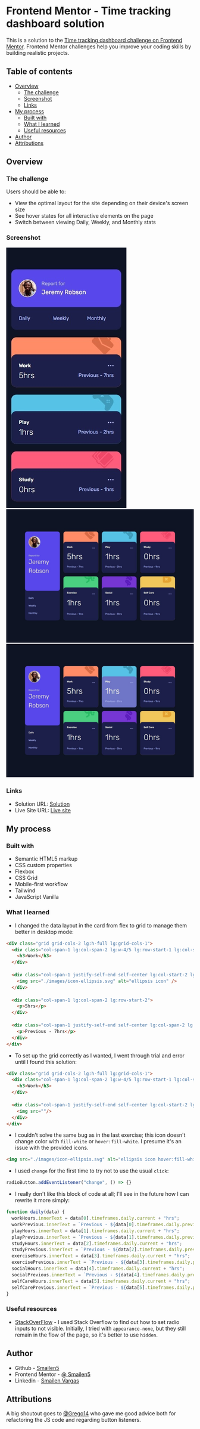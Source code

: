 # Frontend Mentor - Time tracking dashboard solution

This is a solution to the [Time tracking dashboard challenge on Frontend Mentor](https://www.frontendmentor.io/challenges/time-tracking-dashboard-UIQ7167Jw). Frontend Mentor challenges help you improve your coding skills by building realistic projects.

## Table of contents

- [Overview](#overview)
  - [The challenge](#the-challenge)
  - [Screenshot](#screenshot)
  - [Links](#links)
- [My process](#my-process)
  - [Built with](#built-with)
  - [What I learned](#what-i-learned)
  - [Useful resources](#useful-resources)
- [Author](#author)
- [Attributions](#attributions)


## Overview

### The challenge

Users should be able to:

- View the optimal layout for the site depending on their device's screen size
- See hover states for all interactive elements on the page
- Switch between viewing Daily, Weekly, and Monthly stats

### Screenshot

![](./screenshot/smrtphone.jpeg)
![](./screenshot/desktop.jpeg)
![](./screenshot/desktop%20active.jpeg)


### Links

- Solution URL: [Solution](https://github.com/Smailen5/Frontend-Mentor-Challenge/tree/main/time-tracking-dashboard-main-main)
- Live Site URL: [Live site](https://smailen5.github.io/Frontend-Mentor-Challenge/time-tracking-dashboard-main-main/)

## My process

### Built with

- Semantic HTML5 markup
- CSS custom properties
- Flexbox
- CSS Grid
- Mobile-first workflow
- Tailwind
- JavaScript Vanilla


### What I learned

- I changed the data layout in the card from flex to grid to manage them better in desktop mode:

```html
<div class="grid grid-cols-2 lg:h-full lg:grid-cols-1">
  <div class="col-span-1 lg:col-span-2 lg:w-4/5 lg:row-start-1 lg:col-start-1">
    <h3>Work</h3>
  </div>

  <div class="col-span-1 justify-self-end self-center lg:col-start-2 lg:row-start-1">
    <img src="./images/icon-ellipsis.svg" alt="ellipsis icon" />
  </div>

  <div class="col-span-1 lg:col-span-2 lg:row-start-2">
    <p>5hrs</p>
  </div>

  <div class="col-span-1 justify-self-end self-center lg:col-span-2 lg:row-start-3 lg:justify-self-start">
    <p>Previous - 7hrs</p>
  </div>
</div>
```

- To set up the grid correctly as I wanted, I went through trial and error until I found this solution:

```html
<div class="grid grid-cols-2 lg:h-full lg:grid-cols-1">
  <div class="col-span-1 lg:col-span-2 lg:w-4/5 lg:row-start-1 lg:col-start-1">
    <h3>Work</h3>
  </div>

  <div class="col-span-1 justify-self-end self-center lg:col-start-2 lg:row-start-1">
    <img src=""/>
  </div>
</div>
```

- I couldn't solve the same bug as in the last exercise; this icon doesn't change color with `fill-white` or `hover:fill-white`. I presume it's an issue with the provided icons.

```html
<img src="./images/icon-ellipsis.svg" alt="ellipsis icon hover:fill-white"></div>
```

- I used `change` for the first time to try not to use the usual `click`:

```js
radioButton.addEventListener("change", () => {}
```

- I really don't like this block of code at all; I'll see in the future how I can rewrite it more simply:

```js
function daily(data) {
  workHours.innerText = data[0].timeframes.daily.current + "hrs";
  workPrevious.innerText = `Previous - ${data[0].timeframes.daily.previous}hrs`;
  playHours.innerText = data[1].timeframes.daily.current + "hrs";
  playPrevious.innerText = `Previous - ${data[1].timeframes.daily.previous}hrs`;
  studyHours.innerText = data[2].timeframes.daily.current + "hrs";
  studyPrevious.innerText = `Previous - ${data[2].timeframes.daily.previous}hrs`;
  exerciseHours.innerText = data[3].timeframes.daily.current + "hrs";
  exercisePrevious.innerText = `Previous - ${data[3].timeframes.daily.previous}hrs`;
  socialHours.innerText = data[4].timeframes.daily.current + "hrs";
  socialPrevious.innerText = `Previous - ${data[4].timeframes.daily.previous}hrs`;
  selfCareHours.innerText = data[5].timeframes.daily.current + "hrs";
  selfCarePrevious.innerText = `Previous - ${data[5].timeframes.daily.previous}hrs`;
}
```


### Useful resources

- [StackOverFlow](https://stackoverflow.com/questions/65784357/tailwindcss-change-label-when-radio-button-checked) - I used Stack Overflow to find out how to set radio inputs to not visible. Initially, I tried with `appearance-none`, but they still remain in the flow of the page, so it's better to use `hidden`.


## Author

- Github - [Smailen5](https://github.com/Smailen5)
- Frontend Mentor - [@ Smailen5](https://www.frontendmentor.io/profile/Smailen5)
- Linkedin - [Smailen Vargas](https://www.linkedin.com/in/smailen-vargas/)

## Attributions

A big shoutout goes to [@Grego14](https://www.frontendmentor.io/profile/Grego14) who gave me good advice both for refactoring the JS code and regarding button listeners.